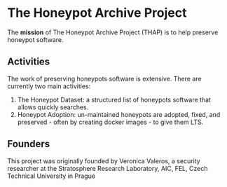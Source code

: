 # The Honeypot Archive Project

The **mission** of The Honeypot Archive Project (THAP) is to help preserve honeypot software.

## Activities

The work of preserving honeypots software is extensive. There are currently two main activities:

1. The Honeypot Dataset: a structured list of honeypots software that allows quickly searches.
2. Honeypot Adoption: un-maintained honeypots are adopted, fixed, and preserved - often by creating docker images - to give them LTS.


## Founders

This project was originally founded by Veronica Valeros, a security researcher at the Stratosphere Research Laboratory, AIC, FEL, Czech Technical University in Prague
